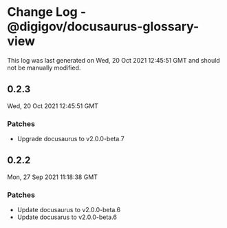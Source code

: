 # Change Log - @digigov/docusaurus-glossary-view

This log was last generated on Wed, 20 Oct 2021 12:45:51 GMT and should not be manually modified.

## 0.2.3
Wed, 20 Oct 2021 12:45:51 GMT

### Patches

- Upgrade docusaurus to v2.0.0-beta.7

## 0.2.2
Mon, 27 Sep 2021 11:18:38 GMT

### Patches

- Update docusaurus to v2.0.0-beta.6
- Update docusarus to v2.0.0-beta.6

